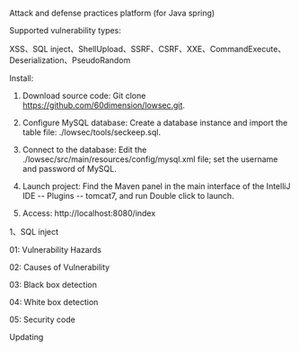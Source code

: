 Attack and defense practices platform (for Java spring)

Supported vulnerability types:

XSS、SQL inject、ShellUpload、SSRF、CSRF、XXE、CommandExecute、Deserialization、PseudoRandom


Install:

1. Download source code:
   Git clone https://github.com/60dimension/lowsec.git.

2. Configure MySQL database:
   Create a database instance and import the table file: ./lowsec/tools/seckeep.sql.

3. Connect to the database:
   Edit the ./lowsec/src/main/resources/config/mysql.xml file; set the username and password of MySQL.

4. Launch project:
   Find the Maven panel in the main interface of the IntelliJ IDE -- Plugins -- tomcat7, and run Double click to launch.

5. Access:
   http://localhost:8080/index



1、SQL inject

01: Vulnerability Hazards

02: Causes of Vulnerability

03: Black box detection

04: White box detection

05: Security code

Updating
